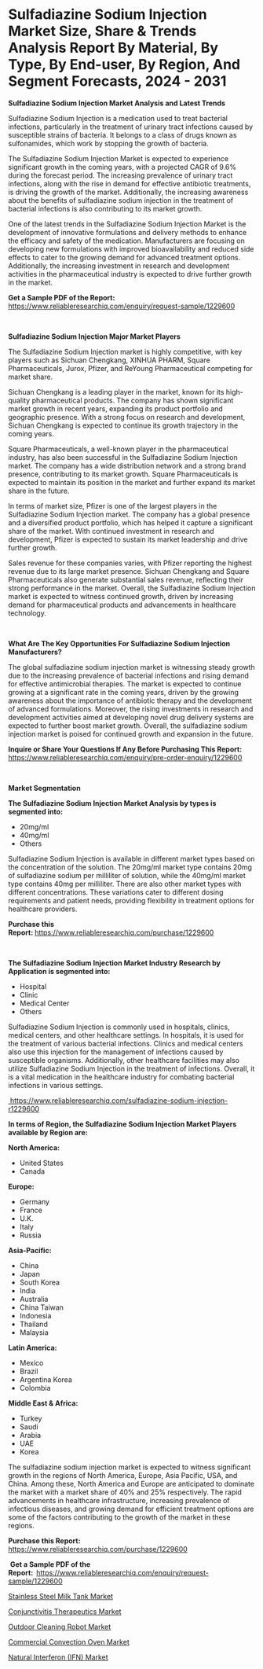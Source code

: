 <p><h1>Sulfadiazine Sodium Injection Market Size, Share & Trends Analysis Report By Material, By Type, By End-user, By Region, And Segment Forecasts, 2024 - 2031</h1></p><p><strong>Sulfadiazine Sodium Injection Market Analysis and Latest Trends</strong></p>
<p><p>Sulfadiazine Sodium Injection is a medication used to treat bacterial infections, particularly in the treatment of urinary tract infections caused by susceptible strains of bacteria. It belongs to a class of drugs known as sulfonamides, which work by stopping the growth of bacteria.</p><p>The Sulfadiazine Sodium Injection Market is expected to experience significant growth in the coming years, with a projected CAGR of 9.6% during the forecast period. The increasing prevalence of urinary tract infections, along with the rise in demand for effective antibiotic treatments, is driving the growth of the market. Additionally, the increasing awareness about the benefits of sulfadiazine sodium injection in the treatment of bacterial infections is also contributing to its market growth.</p><p>One of the latest trends in the Sulfadiazine Sodium Injection Market is the development of innovative formulations and delivery methods to enhance the efficacy and safety of the medication. Manufacturers are focusing on developing new formulations with improved bioavailability and reduced side effects to cater to the growing demand for advanced treatment options. Additionally, the increasing investment in research and development activities in the pharmaceutical industry is expected to drive further growth in the market.</p></p>
<p><strong>Get a Sample PDF of the Report:&nbsp;</strong> <a href="https://www.reliableresearchiq.com/enquiry/request-sample/1229600">https://www.reliableresearchiq.com/enquiry/request-sample/1229600</a></p>
<p>&nbsp;</p>
<p><strong>Sulfadiazine Sodium Injection Major Market Players</strong></p>
<p><p>The Sulfadiazine Sodium Injection market is highly competitive, with key players such as Sichuan Chengkang, XINHUA PHARM, Square Pharmaceuticals, Jurox, Pfizer, and ReYoung Pharmaceutical competing for market share. </p><p>Sichuan Chengkang is a leading player in the market, known for its high-quality pharmaceutical products. The company has shown significant market growth in recent years, expanding its product portfolio and geographic presence. With a strong focus on research and development, Sichuan Chengkang is expected to continue its growth trajectory in the coming years.</p><p>Square Pharmaceuticals, a well-known player in the pharmaceutical industry, has also been successful in the Sulfadiazine Sodium Injection market. The company has a wide distribution network and a strong brand presence, contributing to its market growth. Square Pharmaceuticals is expected to maintain its position in the market and further expand its market share in the future.</p><p>In terms of market size, Pfizer is one of the largest players in the Sulfadiazine Sodium Injection market. The company has a global presence and a diversified product portfolio, which has helped it capture a significant share of the market. With continued investment in research and development, Pfizer is expected to sustain its market leadership and drive further growth.</p><p>Sales revenue for these companies varies, with Pfizer reporting the highest revenue due to its large market presence. Sichuan Chengkang and Square Pharmaceuticals also generate substantial sales revenue, reflecting their strong performance in the market. Overall, the Sulfadiazine Sodium Injection market is expected to witness continued growth, driven by increasing demand for pharmaceutical products and advancements in healthcare technology.</p></p>
<p>&nbsp;</p>
<p><strong>What Are The Key Opportunities For Sulfadiazine Sodium Injection Manufacturers?</strong></p>
<p><p>The global sulfadiazine sodium injection market is witnessing steady growth due to the increasing prevalence of bacterial infections and rising demand for effective antimicrobial therapies. The market is expected to continue growing at a significant rate in the coming years, driven by the growing awareness about the importance of antibiotic therapy and the development of advanced formulations. Moreover, the rising investments in research and development activities aimed at developing novel drug delivery systems are expected to further boost market growth. Overall, the sulfadiazine sodium injection market is poised for continued growth and expansion in the future.</p></p>
<p><strong>Inquire or Share Your Questions If Any Before Purchasing This Report:</strong> <a href="https://www.reliableresearchiq.com/enquiry/pre-order-enquiry/1229600">https://www.reliableresearchiq.com/enquiry/pre-order-enquiry/1229600</a></p>
<p>&nbsp;</p>
<p><strong>Market Segmentation</strong></p>
<p><strong>The Sulfadiazine Sodium Injection Market Analysis by types is segmented into:</strong></p>
<p><ul><li>20mg/ml</li><li>40mg/ml</li><li>Others</li></ul></p>
<p><p>Sulfadiazine Sodium Injection is available in different market types based on the concentration of the solution. The 20mg/ml market type contains 20mg of sulfadiazine sodium per milliliter of solution, while the 40mg/ml market type contains 40mg per milliliter. There are also other market types with different concentrations. These variations cater to different dosing requirements and patient needs, providing flexibility in treatment options for healthcare providers.</p></p>
<p><strong>Purchase this Report:&nbsp;</strong><a href="https://www.reliableresearchiq.com/purchase/1229600">https://www.reliableresearchiq.com/purchase/1229600</a></p>
<p>&nbsp;</p>
<p><strong>The Sulfadiazine Sodium Injection Market Industry Research by Application is segmented into:</strong></p>
<p><ul><li>Hospital</li><li>Clinic</li><li>Medical Center</li><li>Others</li></ul></p>
<p><p>Sulfadiazine Sodium Injection is commonly used in hospitals, clinics, medical centers, and other healthcare settings. In hospitals, it is used for the treatment of various bacterial infections. Clinics and medical centers also use this injection for the management of infections caused by susceptible organisms. Additionally, other healthcare facilities may also utilize Sulfadiazine Sodium Injection in the treatment of infections. Overall, it is a vital medication in the healthcare industry for combating bacterial infections in various settings.</p></p>
<p><a href="https://www.reliableresearchiq.com/sulfadiazine-sodium-injection-r1229600">&nbsp;https://www.reliableresearchiq.com/sulfadiazine-sodium-injection-r1229600</a></p>
<p><strong>In terms of Region, the Sulfadiazine Sodium Injection Market Players available by Region are:</strong></p>
<p>
    <p> <strong> North America: </strong>
        <ul>
            <li>United States</li>
            <li>Canada</li>
        </ul>
        </p> 
    <p> <strong> Europe: </strong>
        <ul>
            <li>Germany</li>
            <li>France</li>
            <li>U.K.</li>
            <li>Italy</li>
            <li>Russia</li>
        </ul>
        </p> 
    <p> <strong> Asia-Pacific: </strong>
        <ul>
            <li>China</li>
            <li>Japan</li>
            <li>South Korea</li>
            <li>India</li>
            <li>Australia</li>
            <li>China Taiwan</li>
            <li>Indonesia</li>
            <li>Thailand</li>
            <li>Malaysia</li>
        </ul>
        </p> 
    <p> <strong> Latin America: </strong>
        <ul>
            <li>Mexico</li>
            <li>Brazil</li>
            <li>Argentina Korea</li>
            <li>Colombia</li>
        </ul>
        </p> 
    <p> <strong> Middle East & Africa: </strong>
        <ul>
            <li>Turkey</li>
            <li>Saudi</li>
            <li>Arabia</li>
            <li>UAE</li>
            <li>Korea</li>
        </ul>
    </p>
    </p>
<p><p>The sulfadiazine sodium injection market is expected to witness significant growth in the regions of North America, Europe, Asia Pacific, USA, and China. Among these, North America and Europe are anticipated to dominate the market with a market share of 40% and 25% respectively. The rapid advancements in healthcare infrastructure, increasing prevalence of infectious diseases, and growing demand for efficient treatment options are some of the factors contributing to the growth of the market in these regions.</p></p>
<p><strong>Purchase this Report: </strong><a href="https://www.reliableresearchiq.com/purchase/1229600">https://www.reliableresearchiq.com/purchase/1229600</a></p>
<p>&nbsp;<strong>Get a Sample PDF of the Report:&nbsp;&nbsp;</strong><a href="https://www.reliableresearchiq.com/enquiry/request-sample/1229600">https://www.reliableresearchiq.com/enquiry/request-sample/1229600</a></p>
<p><strong></strong></p>
<p><p><a href="https://medium.com/@ruhinayunsa/stainless-steel-milk-tank-market-forecasts-market-trends-and-impact-analysis-2024-2031-98319b71f9e4">Stainless Steel Milk Tank Market</a></p><p><a href="https://github.com/lnamivez37/Market-Research-Report-List-1/blob/main/conjunctivitis-therapeutics-market.md">Conjunctivitis Therapeutics Market</a></p><p><a href="https://medium.com/@danibram100_64069/outdoor-cleaning-robot-market-research-report-market-forecast-and-growth-prospects-with-a-steady-c928cc4dfb05">Outdoor Cleaning Robot Market</a></p><p><a href="https://medium.com/@jackiegrady1910/deep-dive-into-the-commercial-convection-oven-market-itstrends-market-segmentation-and-5dccf5a3f157">Commercial Convection Oven Market</a></p><p><a href="https://github.com/lylyparadise/Market-Research-Report-List-4/blob/main/natural-interferon-ifn-market.md">Natural Interferon (IFN) Market</a></p></p>
